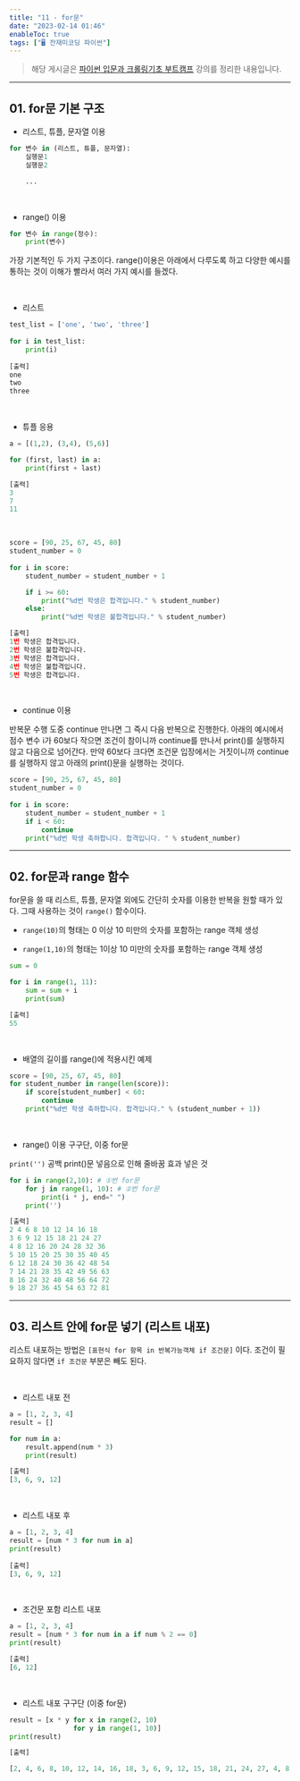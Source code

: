 ```yaml
---
title: "11 - for문"
date: "2023-02-14 01:46"
enableToc: true
tags: ["🖥️ 잔재미코딩 파이썬"]
---
```


> 해당 게시글은 <a href='https://www.inflearn.com/course/python-crawling-basic' target='_blank'>파이썬 입문과 크롤링기초 부트캠프</a> 강의를 정리한 내용입니다.

<hr>

## 01. for문 기본 구조

- 리스트, 튜플, 문자열 이용

```python
for 변수 in (리스트, 튜플, 문자열):
	실행문1
	실행문2

	...
```

<br>

- range() 이용

```python
for 변수 in range(정수):
	print(변수)
```

가장 기본적인 두 가지 구조이다. range()이용은 아래에서 다루도록 하고 다양한 예시를 통하는 것이 이해가 빨라서 여러 가지 예시를 들겠다.

<br>
  
- 리스트  

```python
test_list = ['one', 'two', 'three']
  
for i in test_list:
	print(i)
  
[출력]
one
two
three
```

<br>

- 튜플 응용  

```python
a = [(1,2), (3,4), (5,6)]

for (first, last) in a:
	print(first + last)

[출력]
3
7
11
```

<br>  

```python
score = [90, 25, 67, 45, 80]
student_number = 0
  
for i in score:
	student_number = student_number + 1

	if i >= 60:
		print("%d번 학생은 합격입니다." % student_number)
	else:
		print("%d번 학생은 불합격입니다." % student_number)

[출력]
1번 학생은 합격입니다.
2번 학생은 불합격입니다.
3번 학생은 합격입니다.
4번 학생은 불합격입니다.
5번 학생은 합격입니다.
```

<br>

- continue 이용

반복문 수행 도중 continue 만나면 그 즉시 다음 반복으로 진행한다. 아래의 예시에서 점수 변수 i가 60보다 작으면 조건이 참이니까 continue를 만나서 print()를 실행하지 않고 다음으로 넘어간다. 만약 60보다 크다면 조건문 입장에서는 거짓이니까 continue를 실행하지 않고 아래의 print()문을 실행하는 것이다.  

```python
score = [90, 25, 67, 45, 80]
student_number = 0
  
for i in score:
	student_number = student_number + 1
	if i < 60:
		continue
	print("%d번 학생 축하합니다. 합격입니다. " % student_number)
```

<hr>

## 02. for문과 range 함수  

for문을 쓸 때 리스트, 튜플, 문자열 외에도 간단히 숫자를 이용한 반복을 원할 때가 있다. 그때 사용하는 것이 `range()` 함수이다.

- `range(10)`의 형태는 0 이상 10 미만의 숫자를 포함하는 range 객체 생성

- `range(1,10)`의 형태는 1이상 10 미만의 숫자를 포함하는 range 객체 생성  

```python
sum = 0

for i in range(1, 11):
	sum = sum + i
	print(sum)

[출력]
55
```

<br>

- 배열의 길이를 range()에 적용시킨 예제

```python
score = [90, 25, 67, 45, 80]
for student_number in range(len(score)):
	if score[student_number] < 60:
		continue
	print("%d번 학생 축하합니다. 합격입니다." % (student_number + 1))
```
<br>

- range() 이용 구구단, 이중 for문

`print('')` 공백 print()문 넣음으로 인해 줄바꿈 효과 넣은 것

```python
for i in range(2,10): # ①번 for문
	for j in range(1, 10): # ②번 for문
		print(i * j, end=" ")
	print('')

[출력]
2 4 6 8 10 12 14 16 18
3 6 9 12 15 18 21 24 27
4 8 12 16 20 24 28 32 36
5 10 15 20 25 30 35 40 45
6 12 18 24 30 36 42 48 54
7 14 21 28 35 42 49 56 63
8 16 24 32 40 48 56 64 72
9 18 27 36 45 54 63 72 81
```

<hr>

## 03. 리스트 안에 for문 넣기 (리스트 내포)
  
리스트 내포하는 방법은 `[표현식 for 항목 in 반복가능객체 if 조건문]` 이다. 조건이 필요하지 않다면 `if 조건문` 부분은 빼도 된다.

<br>  

- 리스트 내포 전

```python
a = [1, 2, 3, 4]
result = []

for num in a:
	result.append(num * 3)
	print(result)

[출력]
[3, 6, 9, 12]
```

<br>  

- 리스트 내포 후

```python
a = [1, 2, 3, 4]
result = [num * 3 for num in a]
print(result)
  
[출력]
[3, 6, 9, 12]
```

<br>

- 조건문 포함 리스트 내포

```python
a = [1, 2, 3, 4]
result = [num * 3 for num in a if num % 2 == 0]
print(result)

[출력]
[6, 12]
```

<br>

- 리스트 내포 구구단 (이중 for문)

```python
result = [x * y for x in range(2, 10)
				for y in range(1, 10)]
print(result)

[출력]

[2, 4, 6, 8, 10, 12, 14, 16, 18, 3, 6, 9, 12, 15, 18, 21, 24, 27, 4, 8, 12, 16, 20, 24, 28, 32, 36, 5, 10, 15, 20, 25, 30, 35, 40, 45, 6, 12, 18, 24, 30, 36, 42, 48, 54, 7, 14, 21, 28, 35, 42, 49, 56, 63, 8, 16, 24, 32, 40, 48, 56, 64, 72, 9, 18, 27, 36, 45, 54, 63, 72, 81]
```